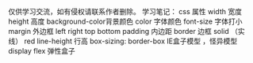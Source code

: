 仅供学习交流，如有侵权请联系作者删除。
学习笔记：
css 属性
 width 宽度
 height 高度
 background-color背景颜色
 color 字体颜色
 font-size 字体打小
 margin 外边框
 left right top bottom
 padding 内边距
  border 边框 solid （实线） red
  line-height 行高
  box-sizing: border-box IE盒子模型 ，怪异模型
  display flex 弹性盒子
  
